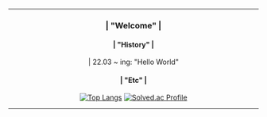 <div align = center>

---
### | "Welcome" |
         
   
  
#### | "History" |
<div> | 22.03 ~ ing: "Hello World" </div>
  
 
  
#### | "Etc" |
[![Top Langs](https://github-readme-stats.vercel.app/api/top-langs/?username=momomomoon&layout=compact)](https://github.com/anuraghazra/github-readme-stats) [![Solved.ac Profile](http://mazassumnida.wtf/api/v2/generate_badge?boj=ansdj1908)](https://solved.ac/ansdj1908/)


---
</div>


